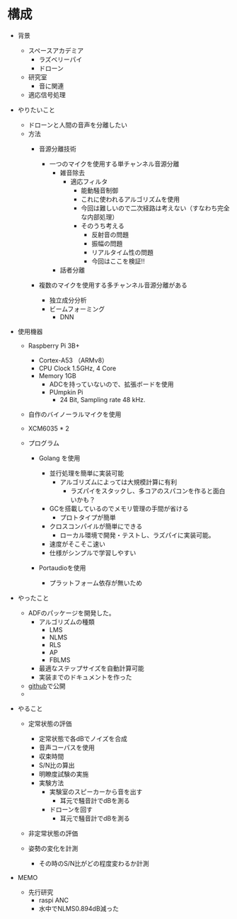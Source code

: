 # 構成

- 背景 
  - スペースアカデミア
    - ラズベリーパイ
    - ドローン
  - 研究室
    - 音に関連
  - 適応信号処理


- やりたいこと
  - ドローンと人間の音声を分離したい
  - 方法
    - 音源分離技術
      - 一つのマイクを使用する単チャンネル音源分離
        - 雑音除去
          - 適応フィルタ
            - 能動騒音制御
            - これに使われるアルゴリズムを使用
            - 今回は難しいので二次経路は考えない（すなわち完全な内部処理）
            - そのうち考える
              - 反射音の問題
              - 振幅の問題
              - リアルタイム性の問題
              - 今回はここを検証!!
        - 話者分離

    - 複数のマイクを使用する多チャンネル音源分離がある
      - 独立成分分析
      - ビームフォーミング
        - DNN

- 使用機器
  - Raspberry Pi 3B+
    - Cortex-A53 （ARMv8）
    - CPU Clock 1.5GHz, 4 Core
    - Memory 1GB
      - ADCを持っていないので、拡張ボードを使用
      - PUmpkin Pi
        - 24 Bit, Sampling rate 48 kHz.

  - 自作のバイノーラルマイクを使用 
  - XCM6035 * 2

  - プログラム
    - Golang を使用
      - 並行処理を簡単に実装可能
        - アルゴリズムによっては大規模計算に有利
          - ラズパイをスタックし、多コアのスパコンを作ると面白いかも？
      - GCを搭載しているのでメモリ管理の手間が省ける
        - プロトタイプが簡単
      - クロスコンパイルが簡単にできる
        - ローカル環境で開発・テストし、ラズパイに実装可能。
      - 速度がそこそこ速い
      - 仕様がシンプルで学習しやすい

    - Portaudioを使用
      - プラットフォーム依存が無いため

- やったこと
  - ADFのパッケージを開発した。
    - アルゴリズムの種類
      - LMS
      - NLMS
      - RLS
      - AP
      - FBLMS
    - 最適なステップサイズを自動計算可能
    - 実装までのドキュメントを作った
  - [github](https://github.com/tetsuzawa/go-adf)で公開
  - 

- やること
  - 定常状態の評価
    - 定常状態で各dBでノイズを合成
    - 音声コーパスを使用
    - 収束時間
    - S/N比の算出
    - 明瞭度試験の実施
    - 実験方法
      - 実験室のスピーカーから音を出す
        - 耳元で騒音計でdBを測る
      - ドローンを回す
        - 耳元で騒音計でdBを測る

  - 非定常状態の評価
  - 姿勢の変化を計測
    - その時のS/N比がどの程度変わるか計測




- MEMO
  - 先行研究
    - raspi ANC
    -  水中でNLMS0.894dB減った